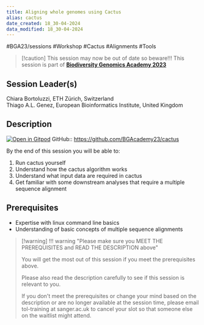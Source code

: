 ```yaml
---
title: Aligning whole genomes using Cactus
alias: cactus
date_created: 18_30-04-2024
data_modified: 18_30-04-2024
---
```

#BGA23/sessions #Workshop #Cactus #Alignments #Tools 

> [!caution] This session may now be out of date so beware!!!
> This session is part of [**Biodiversity Genomics Academy 2023**](https://BGA23.org)

## Session Leader(s)

Chiara Bortoluzzi, ETH Zürich, Switzerland  
Thiago A.L. Genez, European Bioinformatics Institute, United Kingdom

## Description
[![Open in Gitpod](https://gitpod.io/button/open-in-gitpod.svg)](https://gitpod.io/#https://github.com/BGAcademy23/cactus)
GitHub:: https://github.com/BGAcademy23/cactus

By the end of this session you will be able to:

1. Run cactus yourself
2. Understand how the cactus algorithm works 
3. Understand what input data are required in cactus
4. Get familiar with some downstream analyses that require a multiple sequence alignment

## Prerequisites

- Expertise with linux command line basics
- Understanding of basic concepts of multiple sequence alignments

> [!warning] !!! warning "Please make sure you MEET THE PREREQUISITES and READ THE DESCRIPTION above"
> 
> You will get the most out of this session if you meet the prerequisites above.
> 
> Please also read the description carefully to see if this session is relevant to you.
> 
> If you don't meet the prerequisites or change your mind based on the description or are no longer available at the session time, please email tol-training at sanger.ac.uk to cancel your slot so that someone else on the waitlist might attend.
